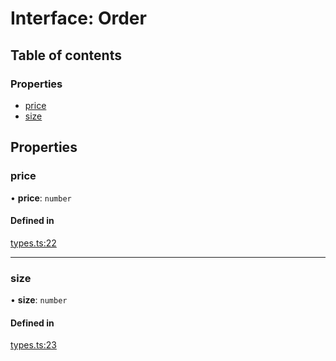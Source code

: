 # Interface: Order

## Table of contents

### Properties

- [price](../wiki/Order#price)
- [size](../wiki/Order#size)

## Properties

### price

• **price**: `number`

#### Defined in

[types.ts:22](https://github.com/mango-run/mango-run-core/blob/a90ccad/src/types.ts#L22)

___

### size

• **size**: `number`

#### Defined in

[types.ts:23](https://github.com/mango-run/mango-run-core/blob/a90ccad/src/types.ts#L23)
